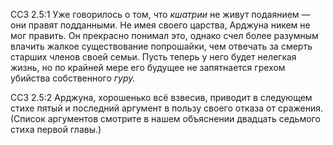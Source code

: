ССЗ 2.5:1	Уже говорилось о том, что _кшатрии_ не живут подаянием — они правят подданными. Не имея своего царства, Арджуна никем не мог править. Он прекрасно понимал это, однако счел более разумным влачить жалкое существование попрошайки, чем отвечать за смерть старших членов своей семьи. Пусть теперь у него будет нелегкая жизнь, но по крайней мере его будущее не запятнается грехом убийства собственного _гуру._

ССЗ 2.5:2	Арджуна, хорошенько всё взвесив, приводит в следующем стихе пятый и последний аргумент в пользу своего отказа от сражения. (Список аргументов смотрите в нашем объяснении двадцать седьмого стиха первой главы.)